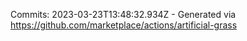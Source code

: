 Commits: 2023-03-23T13:48:32.934Z - Generated via https://github.com/marketplace/actions/artificial-grass
<br>
